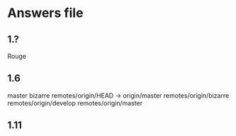 # Answers file

## 1.?
Rouge

## 1.6
master
bizarre
remotes/origin/HEAD -> origin/master
remotes/origin/bizarre
remotes/origin/develop
remotes/origin/master


## 1.11

